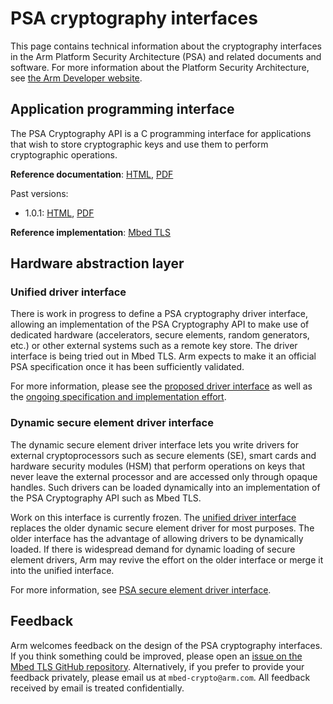 # PSA cryptography interfaces

This page contains technical information about the cryptography interfaces in the Arm Platform Security Architecture (PSA) and related documents and software.
For more information about the Platform Security Architecture, see [the Arm Developer website](https://developer.arm.com/architectures/security-architectures/platform-security-architecture).

## Application programming interface

The PSA Cryptography API is a C programming interface for applications that wish to store cryptographic keys and use them to perform cryptographic operations.

**Reference documentation**:
[HTML](../html/index.html),
[PDF](../PSA_Cryptography_API_Specification.pdf)

Past versions:

* 1.0.1:
  [HTML](../1.0.1/html/index.html),
  [PDF](../1.0.1/PSA_Cryptography_API_Specification.pdf)

**Reference implementation**: [Mbed TLS](https://github.com/ARMmbed/mbed-tls)

## Hardware abstraction layer

### Unified driver interface

There is work in progress to define a PSA cryptography driver interface, allowing an implementation of the PSA Cryptography API to make use of dedicated hardware (accelerators, secure elements, random generators, etc.) or other external systems such as a remote key store.
The driver interface is being tried out in Mbed TLS. Arm expects to make it an official PSA specification once it has been sufficiently validated.

For more information, please see the [proposed driver interface](https://github.com/ARMmbed/mbedtls/blob/development/docs/proposed/psa-driver-interface.md) as well as the [ongoing specification and implementation effort](https://github.com/ARMmbed/mbedtls/issues?q=+label%3AHwDrivers+).

### Dynamic secure element driver interface

The dynamic secure element driver interface lets you write drivers for external cryptoprocessors such as secure elements (SE), smart cards and hardware security modules (HSM) that perform operations on keys that never leave the external processor and are accessed only through opaque handles.
Such drivers can be loaded dynamically into an implementation of the PSA Cryptography API such as Mbed TLS.

Work on this interface is currently frozen. The [unified driver interface](#unified-driver-interface) replaces the older dynamic secure element driver for most purposes. The older interface has the advantage of allowing drivers to be dynamically loaded. If there is widespread demand for dynamic loading of secure element drivers, Arm may revive the effort on the older interface or merge it into the unified interface.

For more information, see [PSA secure element driver interface](se/).

## Feedback

Arm welcomes feedback on the design of the PSA cryptography interfaces.
If you think something could be improved, please open an [issue on the Mbed TLS GitHub repository](https://github.com/ARMmbed/mbedtls/labels/api-spec).
Alternatively, if you prefer to provide your feedback privately, please email us at `mbed-crypto@arm.com`. All feedback received by email is treated confidentially.
